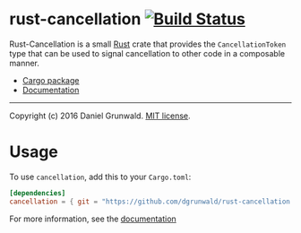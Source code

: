 rust-cancellation [![Build Status](https://travis-ci.org/dgrunwald/rust-cancellation.svg?branch=master)](https://travis-ci.org/dgrunwald/rust-cancellation)
====================

Rust-Cancellation is a small [Rust](http://www.rust-lang.org/) crate that provides the `CancellationToken` type
that can be used to signal cancellation to other code in a composable manner.

* [Cargo package](https://crates.io/crates/cancellation)
* [Documentation](http://dgrunwald.github.io/rust-cancellation/doc/cancellation/)

---

Copyright (c) 2016 Daniel Grunwald.
[MIT license](http://opensource.org/licenses/MIT).

# Usage

To use `cancellation`, add this to your `Cargo.toml`:

```toml
[dependencies]
cancellation = { git = "https://github.com/dgrunwald/rust-cancellation.git" }
```

For more information, see the [documentation](http://dgrunwald.github.io/rust-cancellation/doc/cancellation/)
